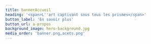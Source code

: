 ```yaml
---
title: bannerAccueil
heading: '<span>L''art captivant sous tous les prismes</span>'
button_label: 'En savoir plus'
button_url: a-propos
background_image: hero-background.jpg
media_order: 'banner.png,acets.png'
---
```


